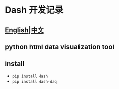 # Dash 开发记录

## [English](./README.md)|[中文](./chinese.md)
## python html data visualization tool
## install

* `pip install dash`
* `pip install dash-daq`


